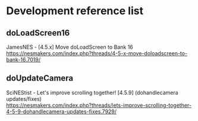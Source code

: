 # Development reference list

## doLoadScreen16
JamesNES - [4.5.x] Move doLoadScreen to Bank 16  
https://nesmakers.com/index.php?threads/4-5-x-move-doloadscreen-to-bank-16.7019/

## doUpdateCamera
SciNEStist - Let's improve scrolling together! [4.5.9] (dohandlecamera updates/fixes)  
https://nesmakers.com/index.php?threads/lets-improve-scrolling-together-4-5-9-dohandlecamera-updates-fixes.7929/

